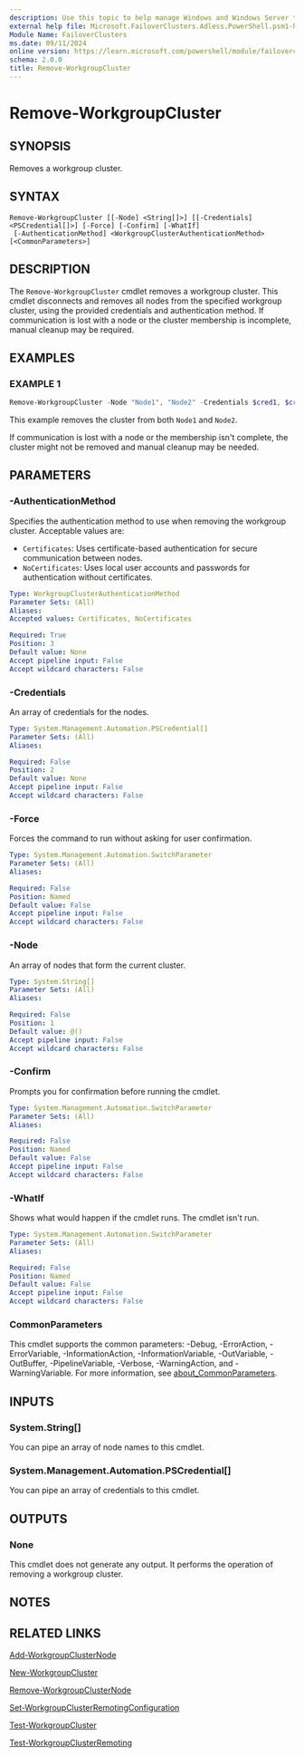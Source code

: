 ```yaml
---
description: Use this topic to help manage Windows and Windows Server technologies with Windows PowerShell.
external help file: Microsoft.FailoverClusters.Adless.PowerShell.psm1-help.xml
Module Name: FailoverClusters
ms.date: 09/11/2024
online version: https://learn.microsoft.com/powershell/module/failoverclusters/remove-workgroupcluster?view=windowsserver2025-ps&wt.mc_id=ps-gethelp
schema: 2.0.0
title: Remove-WorkgroupCluster
---
```


# Remove-WorkgroupCluster

## SYNOPSIS
Removes a workgroup cluster.

## SYNTAX

```
Remove-WorkgroupCluster [[-Node] <String[]>] [[-Credentials] <PSCredential[]>] [-Force] [-Confirm] [-WhatIf]
 [-AuthenticationMethod] <WorkgroupClusterAuthenticationMethod> [<CommonParameters>]
```

## DESCRIPTION

The `Remove-WorkgroupCluster` cmdlet removes a workgroup cluster. This cmdlet disconnects and removes all nodes from the specified workgroup cluster, using the provided credentials and authentication method. If communication is lost with a node or the cluster membership is incomplete, manual cleanup may be required.

## EXAMPLES

### EXAMPLE 1

```powershell
Remove-WorkgroupCluster -Node "Node1", "Node2" -Credentials $cred1, $cred2
```

This example removes the cluster from both `Node1` and `Node2`.

If communication is lost with a node or the membership isn't complete, the cluster might not
be removed and manual cleanup may be needed.

## PARAMETERS

### -AuthenticationMethod
Specifies the authentication method to use when removing the workgroup cluster. Acceptable values are:
- `Certificates`: Uses certificate-based authentication for secure communication between nodes.
- `NoCertificates`: Uses local user accounts and passwords for authentication without certificates.

```yaml
Type: WorkgroupClusterAuthenticationMethod
Parameter Sets: (All)
Aliases:
Accepted values: Certificates, NoCertificates

Required: True
Position: 3
Default value: None
Accept pipeline input: False
Accept wildcard characters: False
```

### -Credentials

An array of credentials for the nodes.

```yaml
Type: System.Management.Automation.PSCredential[]
Parameter Sets: (All)
Aliases:

Required: False
Position: 2
Default value: None
Accept pipeline input: False
Accept wildcard characters: False
```

### -Force

Forces the command to run without asking for user confirmation.

```yaml
Type: System.Management.Automation.SwitchParameter
Parameter Sets: (All)
Aliases:

Required: False
Position: Named
Default value: False
Accept pipeline input: False
Accept wildcard characters: False
```

### -Node

An array of nodes that form the current cluster.

```yaml
Type: System.String[]
Parameter Sets: (All)
Aliases:

Required: False
Position: 1
Default value: @()
Accept pipeline input: False
Accept wildcard characters: False
```

### -Confirm

Prompts you for confirmation before running the cmdlet.

```yaml
Type: System.Management.Automation.SwitchParameter
Parameter Sets: (All)
Aliases:

Required: False
Position: Named
Default value: False
Accept pipeline input: False
Accept wildcard characters: False
```

### -WhatIf

Shows what would happen if the cmdlet runs. The cmdlet isn't run.

```yaml
Type: System.Management.Automation.SwitchParameter
Parameter Sets: (All)
Aliases:

Required: False
Position: Named
Default value: False
Accept pipeline input: False
Accept wildcard characters: False
```

### CommonParameters

This cmdlet supports the common parameters: -Debug, -ErrorAction, -ErrorVariable,
-InformationAction, -InformationVariable, -OutVariable, -OutBuffer, -PipelineVariable, -Verbose,
-WarningAction, and -WarningVariable. For more information, see
[about_CommonParameters](/powershell/module/microsoft.powershell.core/about/about_commonparameters).

## INPUTS

### System.String[]
You can pipe an array of node names to this cmdlet.

### System.Management.Automation.PSCredential[]
You can pipe an array of credentials to this cmdlet.

## OUTPUTS

### None
This cmdlet does not generate any output. It performs the operation of removing a workgroup cluster.

## NOTES

## RELATED LINKS

[Add-WorkgroupClusterNode](add-workgroupclusternode.md)

[New-WorkgroupCluster](new-workgroupcluster.md)

[Remove-WorkgroupClusterNode](remove-workgroupclusternode.md)

[Set-WorkgroupClusterRemotingConfiguration](set-workgroupclusterremotingconfiguration.md)

[Test-WorkgroupCluster](test-workgroupcluster.md)

[Test-WorkgroupClusterRemoting](test-workgroupclusterremoting.md)
